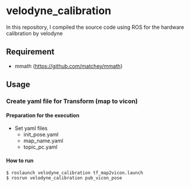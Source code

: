 # velodyne_calibration
In this repository, I compiled the source code using ROS for the hardware calibration by velodyne

## Requirement
- mmath (https://github.com/matchey/mmath)

## Usage
### Create yaml file for Transform (map to vicon)
#### Preparation for the execution
- Set yaml files
	- init_pose.yaml
	- map_name.yaml
	- topic_pc.yaml

#### How to run
```
$ roslaunch velodyne_calibration tf_map2vicon.launch
$ rosrun velodyne_calibration pub_vicon_pose
```

